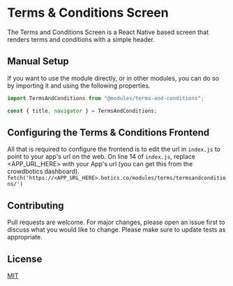 # Terms & Conditions Screen

The Terms and Conditions Screen is a React Native based screen that renders terms and conditions with a simple header.

## Manual Setup

If you want to use the module directly, or in other modules, you can do so by importing it and using the following properties.

```javascript
import TermsAndConditions from "@modules/terms-and-conditions";

const { title, navigator } = TermsAndConditions;
```

## Configuring the Terms & Conditions Frontend
All that is required to configure the frontend is to edit the url in `index.js` to point to your app's url on the web. On line 14 of `index.js`, replace <APP_URL_HERE> with your App's url (you can get this from the crowdbotics dashboard).
`fetch('https://<APP_URL_HERE>.botics.co/modules/terms/termsandconditions/')`

## Contributing

Pull requests are welcome. For major changes, please open an issue first to discuss what you would like to change.
Please make sure to update tests as appropriate.

## License

[MIT](https://choosealicense.com/licenses/mit/)

